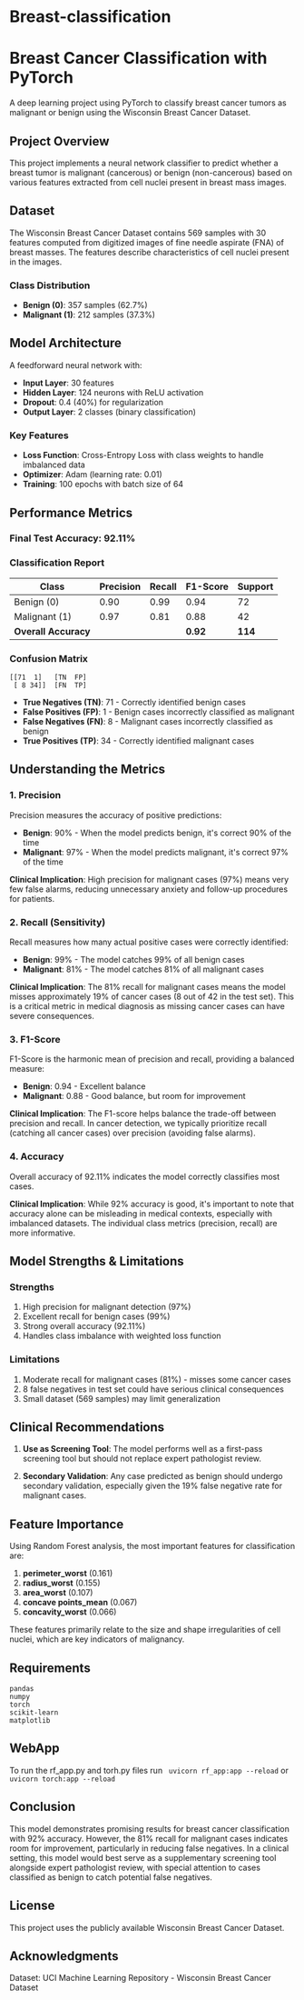# Breast-classification

# Breast Cancer Classification with PyTorch

A deep learning project using PyTorch to classify breast cancer tumors as malignant or benign using the Wisconsin Breast Cancer Dataset.

## Project Overview

This project implements a neural network classifier to predict whether a breast tumor is malignant (cancerous) or benign (non-cancerous) based on various features extracted from cell nuclei present in breast mass images.

## Dataset

The Wisconsin Breast Cancer Dataset contains 569 samples with 30 features computed from digitized images of fine needle aspirate (FNA) of breast masses. The features describe characteristics of cell nuclei present in the images.

### Class Distribution
- **Benign (0)**: 357 samples (62.7%)
- **Malignant (1)**: 212 samples (37.3%)

## Model Architecture

A feedforward neural network with:
- **Input Layer**: 30 features
- **Hidden Layer**: 124 neurons with ReLU activation
- **Dropout**: 0.4 (40%) for regularization
- **Output Layer**: 2 classes (binary classification)

### Key Features
- **Loss Function**: Cross-Entropy Loss with class weights to handle imbalanced data
- **Optimizer**: Adam (learning rate: 0.01)
- **Training**: 100 epochs with batch size of 64

## Performance Metrics

### Final Test Accuracy: **92.11%**

### Classification Report

| Class | Precision | Recall | F1-Score | Support |
|-------|-----------|--------|----------|---------|
| Benign (0) | 0.90 | 0.99 | 0.94 | 72 |
| Malignant (1) | 0.97 | 0.81 | 0.88 | 42 |
| **Overall Accuracy** | | | **0.92** | **114** |

### Confusion Matrix
```
[[71  1]   [TN  FP]
 [ 8 34]]  [FN  TP]
```

- **True Negatives (TN)**: 71 - Correctly identified benign cases
- **False Positives (FP)**: 1 - Benign cases incorrectly classified as malignant
- **False Negatives (FN)**: 8 - Malignant cases incorrectly classified as benign
- **True Positives (TP)**: 34 - Correctly identified malignant cases

## Understanding the Metrics

### 1. **Precision**
Precision measures the accuracy of positive predictions:
- **Benign**: 90% - When the model predicts benign, it's correct 90% of the time
- **Malignant**: 97% - When the model predicts malignant, it's correct 97% of the time

**Clinical Implication**: High precision for malignant cases (97%) means very few false alarms, reducing unnecessary anxiety and follow-up procedures for patients.

### 2. **Recall (Sensitivity)**
Recall measures how many actual positive cases were correctly identified:
- **Benign**: 99% - The model catches 99% of all benign cases
- **Malignant**: 81% - The model catches 81% of all malignant cases

**Clinical Implication**: The 81% recall for malignant cases means the model misses approximately 19% of cancer cases (8 out of 42 in the test set). This is a critical metric in medical diagnosis as missing cancer cases can have severe consequences.

### 3. **F1-Score**
F1-Score is the harmonic mean of precision and recall, providing a balanced measure:
- **Benign**: 0.94 - Excellent balance
- **Malignant**: 0.88 - Good balance, but room for improvement

**Clinical Implication**: The F1-score helps balance the trade-off between precision and recall. In cancer detection, we typically prioritize recall (catching all cancer cases) over precision (avoiding false alarms).

### 4. **Accuracy**
Overall accuracy of 92.11% indicates the model correctly classifies most cases.

**Clinical Implication**: While 92% accuracy is good, it's important to note that accuracy alone can be misleading in medical contexts, especially with imbalanced datasets. The individual class metrics (precision, recall) are more informative.

## Model Strengths & Limitations

### Strengths
1. High precision for malignant detection (97%)
2. Excellent recall for benign cases (99%)
3. Strong overall accuracy (92.11%)
4. Handles class imbalance with weighted loss function

### Limitations
 1. Moderate recall for malignant cases (81%) - misses some cancer cases
 2. 8 false negatives in test set could have serious clinical consequences
 3. Small dataset (569 samples) may limit generalization

## Clinical Recommendations

1. **Use as Screening Tool**: The model performs well as a first-pass screening tool but should not replace expert pathologist review.

2. **Secondary Validation**: Any case predicted as benign should undergo secondary validation, especially given the 19% false negative rate for malignant cases.

## Feature Importance

Using Random Forest analysis, the most important features for classification are:
1. **perimeter_worst** (0.161)
2. **radius_worst** (0.155)
3. **area_worst** (0.107)
4. **concave points_mean** (0.067)
5. **concavity_worst** (0.066)

These features primarily relate to the size and shape irregularities of cell nuclei, which are key indicators of malignancy.

## Requirements

```
pandas
numpy
torch
scikit-learn
matplotlib
```

## WebApp
To run the rf_app.py and torh.py files run ``` uvicorn rf_app:app --reload``` or ``` uvicorn torch:app --reload```




## Conclusion
This model demonstrates promising results for breast cancer classification with 92% accuracy. However, the 81% recall for malignant cases indicates room for improvement, particularly in reducing false negatives. In a clinical setting, this model would best serve as a supplementary screening tool alongside expert pathologist review, with special attention to cases classified as benign to catch potential false negatives.

## License

This project uses the publicly available Wisconsin Breast Cancer Dataset.

## Acknowledgments
Dataset: UCI Machine Learning Repository - Wisconsin Breast Cancer Dataset
